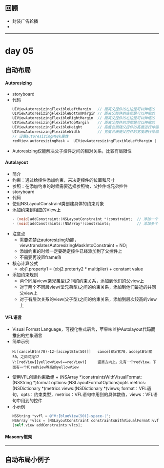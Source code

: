 ## 回顾
- 封装广告轮播
 - 
---

# day 05
## 自动布局
#### Autoresizing
- storyboard
- 代码
    ```objectivec
    UIViewAutoresizingFlexibleLeftMargin   // 距离父控件的左边是可以伸缩的
    UIViewAutoresizingFlexibleBottomMargin // 距离父控件的底部是可以伸缩的
    UIViewAutoresizingFlexibleRightMargin  // 距离父控件的右边是可以伸缩的
    UIViewAutoresizingFlexibleTopMargin    // 距离父控件的顶部是可以伸缩的
    UIViewAutoresizingFlexibleHeight       // 高度会跟随父控件的高度进行伸缩
    UIViewAutoresizingFlexibleWidth        // 宽度会跟随父控件的宽度进行伸缩
    // 设置autoresizingMask属性
    redView.autoresizingMask =  UIViewAutoresizingFlexibleLeftMargin | UIViewAutoresizingFlexibleTopMargin;
    ```
- Autoresizing仅能解决父子控件之间的相对关系，比较有局限性

#### Autolayout
- 简介
 - 约束：通过给控件添加约束，来决定控件的位置和尺寸
 - 参照：在添加约束的时候需要选择参照物，父控件或兄弟控件
- storyboard
- 代码
 - 使用NSLayoutConstraint类创建具体的约束对象
 - 添加约束到相应的View上
   ```objectivec
   - (void)addConstraint:(NSLayoutConstraint *)constraint;  // 添加一个
   - (void)addConstraints:(NSArray*)constraints;            // 添加多个
   ```
 - 注意点
   - 需要先禁止autoresizing功能，view.translatesAutoresizingMaskIntoConstraint = NO;
   - 添加约束的时候一定要确定控件已经添加到了父控件上
   - 不需要再设置frame值
 - 核心计算公式
   - obj1.property1 = (obj2.proterty2 * multiplier) + constant value
 - 添加约束规则
   - 两个同层view(亲兄弟型)之间的约束关系，添加到他们的父view上
   - 对于两个不同层view(堂兄弟型)之间的约束关系，添加到他们最近的共同父view上
   - 对于有层次关系的view(父子型)之间的约束关系，添加到层次较高的view上

#### VFL语言
- Visual Format Language，可视化格式语言，苹果味监护Autolayout代码而推出的抽象语言
- 简单示例
  ```
  H:[cancelBtn(70)-12-[acceptBtn(50)]]   cancelBtn宽70，acceptBtn宽50，之间间距12
  V:[redView][yellowView(==redView)]     竖直方向上，先有一个redView，下面有一个和redView等高的yellowView
  ```
- 使用VFL创建约束数组
         + (NSArray *)constraintsWithVisualFormat:(NSString *)format options:(NSLayoutFormatOptions)opts metrics:(NSDictionary *)metrics views:(NSDictionary *)views;
         format：VFL语句，opts：约束类型，metrics：VFL语句中用到的具体数值，views：VFL语句中用到的控件
- 小示例
    ```objectivec
    NSString *vvfl = @"V:[blueView(50)]-space-|";
    NSArray *vlcs = [NSLayoutConstraint constraintsWithVisualFormat:vvfl options:kNilOptions metrics:metrics views:views];
    [self.view addConstraints:vlcs];
    ```

#### Masonry框架


---

## 自动布局小例子






